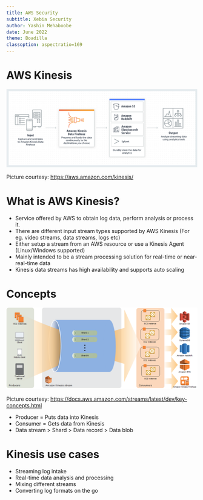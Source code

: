 ```yaml
---
title: AWS Security
subtitle: Xebia Security
author: Yashin Mehaboobe
date: June 2022
theme: Boadilla
classoption: aspectratio=169
---
```


# AWS Kinesis

![](../resources/images/aws_kinesis.png)

Picture courtesy: https://aws.amazon.com/kinesis/


<!-- Presenter Note

Amazon Kinesis makes it easy to collect, process, and analyze real-time, streaming data so you can get timely insights and react quickly to new information. Amazon Kinesis offers key capabilities to cost-effectively process streaming data at any scale, along with the flexibility to choose the tools that best suit the requirements of your application. With Amazon Kinesis, you can ingest real-time data such as video, audio, application logs, website clickstreams, and IoT telemetry data for machine learning, analytics, and other applications. Amazon Kinesis enables you to process and analyze data as it arrives and respond instantly instead of having to wait until all your data is collected before the processing can begin.

STORY: Use a Kinesis Agent on a Windows machine to send data to Kinesis application that will convert the format to JSON and then send it to Sentinel
-->

# What is AWS Kinesis?

- Service offered by AWS to obtain log data, perform analysis or process it.
- There are different input stream types supported by AWS Kinesis (For eg. video streams, data streams, logs etc)
- Either setup a stream from an AWS resource or use a Kinesis Agent (Linux/Windows supported)
- Mainly intended to be a stream processing solution for real-time or near-real-time data
- Kinesis data streams has high availability and supports auto scaling


# Concepts

![](../resources/images/aws_kinesis_arch.png)

Picture courtesy: https://docs.aws.amazon.com/streams/latest/dev/key-concepts.html

- Producer = Puts data into Kinesis
- Consumer = Gets data from Kinesis
- Data stream > Shard > Data record > Data blob


# Kinesis use cases

- Streaming log intake
- Real-time data analysis and processing
- Mixing different streams
- Converting log formats on the go
